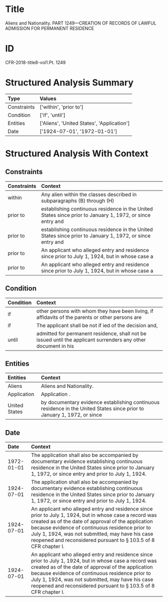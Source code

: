 # Title

 Aliens and Nationality. PART 1249—CREATION OF RECORDS OF LAWFUL ADMISSION FOR PERMANENT RESIDENCE


# ID

 CFR-2018-title8-vol1.Pt. 1249


# Structured Analysis Summary

| Type        | Values                                     |
|:------------|:-------------------------------------------|
| Constraints | ['within', 'prior to']                     |
| Condition   | ['if', 'until']                            |
| Entities    | ['Aliens', 'United States', 'Application'] |
| Date        | ['1924-07-01', '1972-01-01']               |


# Structured Analysis With Context

 


## Constraints

| Constraints   | Context                                                                                                    |
|:--------------|:-----------------------------------------------------------------------------------------------------------|
| within        | Any alien  within the classes described in subparagraphs (B) through (H)                                   |
| prior to      | establishing continuous residence in the United States since prior to  January 1, 1972, or since entry and |
| prior to      | establishing continuous residence in the United States since prior to  January 1, 1972, or since entry and |
| prior to      | An applicant who alleged entry and residence since  prior to July 1, 1924, but in whose case a             |
| prior to      | An applicant who alleged entry and residence since  prior to July 1, 1924, but in whose case a             |


## Condition

| Condition   | Context                                                                                                        |
|:------------|:---------------------------------------------------------------------------------------------------------------|
| if          | other persons with whom they have been living, if affidavits of the parents or other persons are               |
| if          | The applicant shall be not if ied of the decision and,                                                         |
| until       | admitted for permanent residence, shall not be issued until the applicant surrenders any other document in his |


## Entities

| Entities      | Context                                                                                                                 |
|:--------------|:------------------------------------------------------------------------------------------------------------------------|
| Aliens        | Aliens  and Nationality.                                                                                                |
| Application   | Application .                                                                                                           |
| United States | by documentary evidence establishing continuous residence in the United States since prior to January 1, 1972, or since |


## Date

| Date       | Context                                                                                                                                                                                                                                                                                                                                          |
|:-----------|:-------------------------------------------------------------------------------------------------------------------------------------------------------------------------------------------------------------------------------------------------------------------------------------------------------------------------------------------------|
| 1972-01-01 | The application shall also be accompanied by documentary evidence establishing continuous residence in the United States since prior to January 1, 1972, or since entry and prior to July 1, 1924.                                                                                                                                               |
| 1924-07-01 | The application shall also be accompanied by documentary evidence establishing continuous residence in the United States since prior to January 1, 1972, or since entry and prior to July 1, 1924.                                                                                                                                               |
| 1924-07-01 | An applicant who alleged entry and residence since prior to July 1, 1924, but in whose case a record was created as of the date of approval of the application because evidence of continuous residence prior to July 1, 1924, was not submitted, may have his case reopened and reconsidered pursuant to &#167;&#8201;103.5 of 8 CFR chapter I. |
| 1924-07-01 | An applicant who alleged entry and residence since prior to July 1, 1924, but in whose case a record was created as of the date of approval of the application because evidence of continuous residence prior to July 1, 1924, was not submitted, may have his case reopened and reconsidered pursuant to &#167;&#8201;103.5 of 8 CFR chapter I. |


